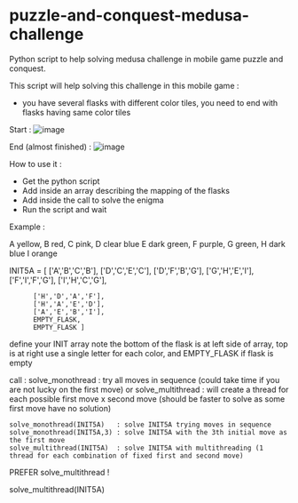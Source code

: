 # puzzle-and-conquest-medusa-challenge
Python script to help solving medusa challenge in mobile game puzzle and conquest.

This script will help solving this challenge in this mobile game : 
 - you have several flasks with different color tiles, you need to end with flasks having same color tiles

Start :
![image](https://github.com/OlivierGaland/puzzle-and-conquest-medusa-challenge/assets/26048157/8b3d1419-b7e8-4d98-b911-5d6aceb144ae)


End (almost finished) :
![image](https://github.com/OlivierGaland/puzzle-and-conquest-medusa-challenge/assets/26048157/286dfc60-3348-4368-b340-610a658cc0bd)


How to use it :
- Get the python script
- Add inside an array describing the mapping of the flasks
- Add inside the call to solve the enigma
- Run the script and wait

Example :

A yellow, B red, C pink, D clear blue
E dark green, F purple, G green, H dark blue
I orange

INIT5A = [ ['A','B','C','B'],
          ['D','C','E','C'],
          ['D','F','B','G'],
          ['G','H','E','I'],
          ['F','I','F','G'],
          ['I','H','C','G'], 

          ['H','D','A','F'], 
          ['H','A','E','D'],
          ['A','E','B','I'],
          EMPTY_FLASK,
          EMPTY_FLASK ]

  define your INIT array 
     note the bottom of the flask is at left side of array, top is at right 
     use a single letter for each color, and EMPTY_FLASK if flask is empty

  call :
          solve_monothread   : try all moves in sequence (could take time if you are not lucky on the first move)
       or solve_multithread  : will create a thread for each possible first move x second move (should be faster to solve as some first move have no solution)

    solve_monothread(INIT5A)   : solve INIT5A trying moves in sequence
    solve_monothread(INIT5A,3) : solve INIT5A with the 3th initial move as the first move
    solve_multithread(INIT5A)  : solve INIT5A with multithreading (1 thread for each combination of fixed first and second move)

  PREFER solve_multithread !

solve_multithread(INIT5A)
